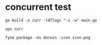 # concurrent test
```
go build -o curr -ldflags "-s -w" main.go

upx curr

fyne package -os darwin -icon icon.png

```